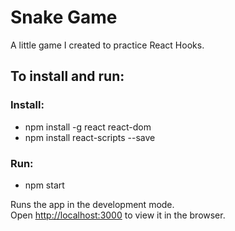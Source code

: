 # Snake Game
A little game I created to practice React Hooks.

## To install and run:
### Install:
* npm install -g react react-dom
* npm install react-scripts --save
### Run:
* npm start

Runs the app in the development mode.<br />
Open [http://localhost:3000](http://localhost:3000) to view it in the browser.
